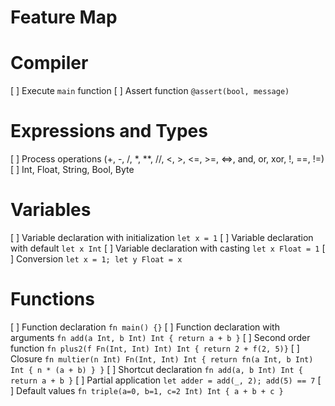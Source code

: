 # Feature Map

# Compiler

[ ] Execute `main` function
[ ] Assert function `@assert(bool, message)`

# Expressions and Types

[ ] Process operations (+, -, /, *, **, //, <, >, <=, >=, <=>, and, or, xor, !, ==, !=)
[ ] Int, Float, String, Bool, Byte


# Variables

[ ] Variable declaration with initialization `let x = 1` 
[ ] Variable declaration with default `let x Int`
[ ] Variable declaration with casting `let x Float = 1`
[ ] Conversion `let x = 1; let y Float = x`

# Functions

[ ] Function declaration `fn main() {}`
[ ] Function declaration with arguments `fn add(a Int, b Int) Int { return a + b }`
[ ] Second order function `fn plus2(f Fn(Int, Int) Int) Int { return 2 + f(2, 5)}`
[ ] Closure `fn multier(n Int) Fn(Int, Int) Int { return fn(a Int, b Int) Int { n * (a + b) } }`
[ ] Shortcut declaration `fn add(a, b Int) Int { return a + b }`
[ ] Partial application `let adder = add(_, 2); add(5) == 7`
[ ] Default values `fn triple(a=0, b=1, c=2 Int) Int { a + b + c }`
